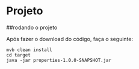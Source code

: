 # Projeto

##rodando o projeto

Após fazer o download do código, faça o seguinte:

```
mvb clean install
cd target
java -jar properties-1.0.0-SNAPSHOT.jar
```